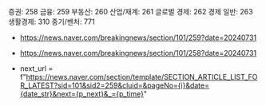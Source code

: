 
증권: 258
금융: 259
부동산: 260
산업/재계: 261
글로벌 경제: 262
경제 일반: 263
생활경제: 310
중기/벤처: 771

- https://news.naver.com/breakingnews/section/101/259?date=20240731
- https://news.naver.com/breakingnews/section/101/258?date=20240731

- next_url = f"https://news.naver.com/section/template/SECTION_ARTICLE_LIST_FOR_LATEST?sid=101&sid2=259&cluid=&pageNo={i}&date={date_str}&next={p_next}&_={p_time}"
